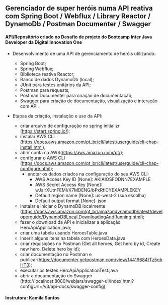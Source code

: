## Gerenciador de super heróis numa API reativa com Spring Boot / Webflux / Library Reactor / DynamoDb / Postman Documenter / Swagger

#### API/Repositório criado no Desafio de projeto do Bootcamp Inter Java Developer da Digital Innovation One
- Desenvolvimento de uma API de gerenciamento de heróis utilizando:
	- Spring Boot;
	- Spring Webflux;
	- Biblioteca reativa Reactor;
	- Banco de dados DynamoDb (local);
	- JUnit para testes unitários da API;
	- Postman para requests;
	- Postman Documenter para criação de documentação;
	- Swagger para criação de documentação, visualização e interação com API.
	
	
- Etapas da criação, instalação e uso da API:
	- criar arquivo de configuração no spring initializr (https://start.spring.io/);
	- instalar AWS CLI (https://docs.aws.amazon.com/pt_br/cli/latest/userguide/cli-chap-install.html);
	- abrir conta na AWS(https://aws.amazon.com/pt/); 
	- configurar o AWS CLI (https://docs.aws.amazon.com/pt_br/cli/latest/userguide/cli-chap-configure.html);
		- anotar os dados criados na configuração do seu AWS CLI:
			- AWS Access Key ID [None]: AKIAIOSFODNN7EXAMPLE
			- AWS Secret Access Key [None]: wJalrXUtnFEMI/K7MDENG/bPxRfiCYEXAMPLEKEY
			- Default region name [None]: us-west-2 (sua escolha)
			- Default output format [None]: json
	- instalar e iniciar o DynamoDB localmente (https://docs.aws.amazon.com/pt_br/amazondynamodb/latest/developerguide/DynamoDBLocal.DownloadingAndRunning.html);
	- fazer o download da API e inicializar a aplicação HeroApiApplication.java;
	- criar uma tabela usando HeroesTable.java
	- inserir alguns itens na tabela com HeroesData.java
	- criar requisições no Postman (Get all heroes, Get hero by id, Create new hero, Delete hero by id);
	- criar documentação no Postman e publicar(https://documenter.getpostman.com/view/14419684/Tz5qbHT3);
	- executar os testes HeroApiApplicationTest.java
	- abrir a documentação do Swagger (http://localhost:8080/webjars/swagger-ui/index.html?configUrl=/v3/api-docs/swagger-config); 	

#### Instrutora: Kamila Santos
